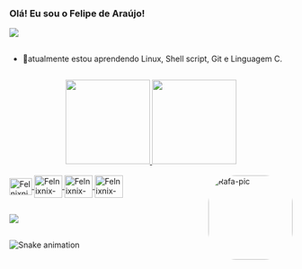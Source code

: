 ### Olá! Eu sou o Felipe de Araújo! 
![](https://komarev.com/ghpvc/?username=felnixnix&style=flat-square)

## 

- 🌱atualmente estou aprendendo Linux, Shell script, Git e Linguagem C.

<!--
**felnixnix/felnixnix** is a ✨ _special_ ✨ repository because its `README.md` (this file) appears on your GitHub profile.

Here are some ideas to get you started:
-->
<!--
- 🔭 I’m currently working on ...
- 🌱 I’m currently learning ...
- 👯 I’m looking to collaborate on ...
- 🤔 I’m looking for help with ...
- 💬 Ask me about ...
- 📫 How to reach me: ...
- 😄 Pronouns: ele/dele
- ⚡ Fun fact: ... 

### Olá! Eu sou o Felipe de Araújo!
- 🔭Atualmente estou com foco total nos estudos!
- 🌱atualmente estou aprendendo Linux, Shell script, Git e Linguagem C.
- 👯Procuro colaborar em...
- 🤔Procuro ajuda com...
- 💬Pergunte-me sobre ...
- 📫Como chegar até mim:...
- 😄Pronomes: ele/dele
- ⚡Fato engraçado: ...
-->
##
<div align="center">
  <a href="https://github.com/felnixnix">
  <img height="150em" src="https://github-readme-stats.vercel.app/api?username=felnixnix&show_icons=true&theme=gruvbox&include_all_commits=true&count_private=true"/>
  <img height="150em" src="https://github-readme-stats.vercel.app/api/top-langs/?username=felnixnix&layout=compact&langs_count=7&theme=gruvbox"/>
</div>

  
  
  
<div style="display: inline_block"><br>
  
  <img align="center" alt="Felnixnix-Linux" height="30" width="40" src="https://cdn.jsdelivr.net/gh/devicons/devicon/icons/debian/debian-original.svg">
  <img align="center" alt="Felnixnix-" height="40" width="50" src="https://cdn.jsdelivr.net/gh/devicons/devicon/icons/bash/bash-original.svg">
  <img align="center" alt="Felnixnix-" height="40" width="50" src="https://cdn.jsdelivr.net/gh/devicons/devicon/icons/git/git-original.svg">
  <img align="center" alt="Felnixnix-" height="40" width="50" src="https://cdn.jsdelivr.net/gh/devicons/devicon/icons/c/c-plain.svg">
  
  <!--
  <img align="center" alt="Felnixnix-" height="40" width="50" src="https://cdn.jsdelivr.net/gh/devicons/devicon/icons/python/python-original.svg">
  <img align="center" alt="Felnixnix-" height="40" width="50" src="https://cdn.jsdelivr.net/gh/devicons/devicon/icons/html5/html5-original.svg">
  <img align="center" alt="Felnixnix-" height="40" width="50" src="https://cdn.jsdelivr.net/gh/devicons/devicon/icons/css3/css3-original.svg">
  <img align="center" alt="Felnixnix-" height="40" width="50" src="https://cdn.jsdelivr.net/gh/devicons/devicon/icons/javascript/javascript-original.svg">
  
  <img align="center" alt="Felnixnix-" height="40" width="50" src="">
  <img align="center" alt="Felnixnix-" height="40" width="50" src="">
  <img align="center" alt="Felnixnix-" height="40" width="50" src="">
-->
  
  <img align="right" alt="Rafa-pic" height="150" style="border-radius:50px;" src="https://i.pinimg.com/originals/e4/26/70/e426702edf874b181aced1e2fa5c6cde.gif">
</div>

  ##
  
<div>
<a href="https://www.linkedin.com/in/felipe-de-ara%C3%BAjo-43177359/" target="_blank"><img src="https://img.shields.io/badge/-LinkedIn-%230077B5?style=for-the-badge&logo=linkedin&logoColor=white" target="_blank"></a>    
</div>
  
  ##
  

  
  ![Snake animation](https://github.com/felnixnix/felnixnix/blob/output/github-contribution-grid-snake.svg)
  
  
  
  
  
  
  
  
  
  
